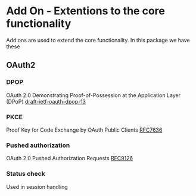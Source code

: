 # Add On - Extentions to the core functionality

Add ons are used to extend the core functionality.
In this package we have these

## OAuth2

### DPOP
OAuth 2.0 Demonstrating Proof-of-Possession at the Application Layer (DPoP)
[draft-ietf-oauth-dpop-13](https://datatracker.ietf.org/doc/html/draft-ietf-oauth-dpop)

### PKCE

Proof Key for Code Exchange by OAuth Public Clients 
[RFC7636](https://www.rfc-editor.org/rfc/rfc7636)

### Pushed authorization

OAuth 2.0 Pushed Authorization Requests [RFC9126](https://www.rfc-editor.org/rfc/rfc9126.html)

### Status check

Used in session handling


